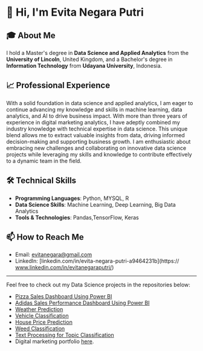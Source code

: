 # 👋 Hi, I'm Evita Negara Putri

## 🎓 About Me
I hold a Master's degree in **Data Science and Applied Analytics** from the **University of Lincoln**, United Kingdom, and a Bachelor's degree in **Information Technology** from **Udayana University**, Indonesia.


## 📈 Professional Experience
With a solid foundation in data science and applied analytics, I am eager to continue advancing my knowledge and skills in machine learning, data analytics, and AI to drive business impact. With more than three years of experience in digital marketing analytics, I have adeptly combined my industry knowledge with technical expertise in data science. This unique blend allows me to extract valuable insights from data, driving informed decision-making and supporting business growth. I am enthusiastic about embracing new challenges and collaborating on innovative data science projects while leveraging my skills and knowledge to contribute effectively to a dynamic team in the field.

## 🛠️ Technical Skills
- **Programming Languages**: Python, MYSQL, R 
- **Data Science Skills**: Machine Learning, Deep Learning, Big Data Analytics
- **Tools & Technologies**: Pandas,TensorFlow, Keras



## 📫 How to Reach Me
- Email: [evitanegara@gmail.com](mailto:evitanegara@gmail.com)
- LinkedIn: [linkedin.com/in/evita-negara-putri-a9464231b](https:// www.linkedin.com/in/evitanegaraputri/)

---

Feel free to check out my Data Science projects in the repositories below:
- [Pizza Sales Dashboard Using Power BI](https://github.com/evitanegaraputri4/Pizza-Sales-Dashoard)
- [Adidas Sales Performance Dashboard Using Power BI](https://github.com/evitanegaraputri4/Adidas-Sales-Dashboard)
- [Weather Prediction](https://github.com/evitanegaraputri4/Weather-Prediction-Using-Timeseries-Data)
- [Vehicle Classification](https://github.com/evitanegaraputri4/Vehicle-Classification)
- [House Price Prediction](https://github.com/evitanegaraputri4/House-Price-Prediction-Using-Spark-ML)
- [Weed Classification](https://github.com/evitanegaraputri4/Weed-Classification)
- [Text Processing for Topic Classification](https://github.com/evitanegaraputri4/Text-Processing-Classify-Topic-Label)
- Digital marketing portfolio [here](https://drive.google.com/file/d/1hNdpK49rIFCpV_pOsL4As2mwylcDlDaZ/view?usp=sharing).




